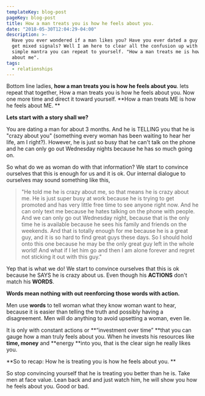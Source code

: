 ```yaml
---
templateKey: blog-post
pageKey: blog-post
title: How a man treats you is how he feels about you.
date: "2018-05-30T12:04:29-04:00"
description: >-
  Have you ever wondered if a man likes you? Have you ever dated a guy and you
  get mixed signals? Well I am here to clear all the confusion up with this
  simple mantra you can repeat to yourself. "How a man treats me is how he feels
  about me".
tags:
  - relationships
---
```


Bottom line ladies, **how a man treats you is how he feels about you**. lets repeat that together, How a man treats you is how he feels about you. Now one more time and direct it toward yourself. **How a man treats ME is how he feels about ME. **

**Lets start with a story shall we?**

You are dating a man for about 3 months. And he is TELLING you that he is "crazy about you" (something every woman has been waiting to hear her life, am I right?). However, he is just so busy that he can't talk on the phone and he can only go out Wednesday nights because he has so much going on.

So what do we as woman do with that information? We start to convince ourselves that this is enough for us and it is ok. Our internal dialogue to ourselves may sound something like this,

> "He told me he is crazy about me, so that means he is crazy about me. He is just super busy at work because he is trying to get promoted and has very little free time to see anyone right now. And he can only text me because he hates talking on the phone with people. And we can only go out Wednesday night, because that is the only time he is available because he sees his family and friends on the weekends. And that is totally enough for me because he is a great guy, and it is so hard to find great guys these days. So I should hold onto this one because he may be the only great guy left in the whole world! And what if I let him go and then I am alone forever and regret not sticking it out with this guy."

Yep that is what we do! We start to convince ourselves that this is ok because he SAYS he is crazy about us. Even though his **ACTIONS** don't match his **WORDS**.

**Words mean nothing with out reenforcing those words with action.**

Men use **words** to tell woman what they know woman want to hear, because it is easier than telling the truth and possibly having a disagreement. Men will do anything to avoid upsetting a woman, even lie.

It is only with constant actions or **“investment over time” **that you can gauge how a man truly feels about you. When he invests his resources like **time, money** and **energy **into you, that is the clear sign he really likes you.

**So to recap: How he is treating you is how he feels about you. **

So stop convincing yourself that he is treating you better than he is. Take men at face value. Lean back and and just watch him, he will show you how he feels about you. Good or bad.
